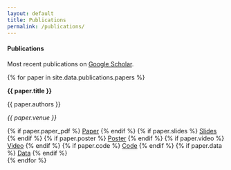 ```yaml
---
layout: default
title: Publications
permalink: /publications/
---
```


<div class="docs-section" id="publications">
  <h4>Publications</h4>
  <p>Most recent publications on <a href="{{ site.data.main_info.google_scholar }}" target="_blank">Google Scholar</a>.</p>

  <div class="tab-pane" id="papers-all">
    {% for paper in site.data.publications.papers %}
      <div class="paper">
        <p class="title"><b>{{ paper.title }}</b></p>
        <p>{{ paper.authors }}</p>
        <p><i>{{ paper.venue }}</i></p>
         <div class="paper-buttons">
          {% if paper.paper_pdf %}
            <a class="button" href="{{ paper.paper_pdf | prepend: site.baseurl }}" target="_blank">Paper</a>
          {% endif %}
          {% if paper.slides %}
            <a class="button" href="{{ paper.slides | prepend: site.baseurl }}" target="_blank">Slides</a>
          {% endif %}
          {% if paper.poster %}
            <a class="button" href="{{ paper.poster | prepend: site.baseurl }}" target="_blank">Poster</a>
          {% endif %}
          {% if paper.video %}
            <a class="button" href="{{ paper.video }}" target="_blank">Video</a>
          {% endif %}
          {% if paper.code %}
            <a class="button" href="{{ paper.code }}" target="_blank">Code</a>
          {% endif %}
          {% if paper.data %}
            <a class="button" href="{{ paper.data }}" target="_blank">Data</a>
          {% endif %}
        </div>
      </div>
    {% endfor %}
  </div>
</div>
